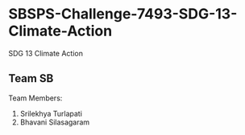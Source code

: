 # SBSPS-Challenge-7493-SDG-13-Climate-Action
SDG 13 Climate Action

## Team SB
Team Members:
1. Srilekhya Turlapati
2. Bhavani Silasagaram

